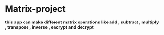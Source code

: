 # Matrix-project
<b>this app can make different matrix operations like add , subtract , multiply , transpose , inverse , encrypt and decrypt </b>
